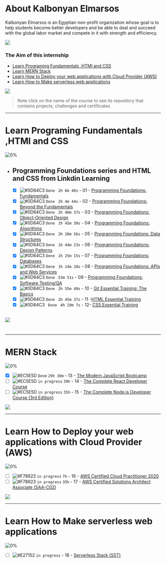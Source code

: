 # About Kalbonyan Elmarsos
 Kalbonyan Elmarsos is an Egyptian non-profit organization whose goal is to help students become better developers and be able to deal and succeed with the global labor market and compete in it with strength and efficiency.
 <br />
 
 <a href="https://www.linkedin.com/company/%D9%83%D8%A7%D9%84%D8%A8%D9%86%D9%8A%D8%A7%D9%86-%D8%A7%D9%84%D9%85%D8%B1%D8%B5%D9%88%D8%B5/" target="_blank"><img src="https://img.shields.io/badge/-Kalbonyan%20Elmarsos-0077B5?style=for-the-badge&logo=Linkedin&logoColor=white"/></a>
### The Aim of this internship
- <a href="#Fundamentals">Learn Programing Fundamentals ,HTMl and CSS </a>
- <a href="#MERN">Learn MERN Stack</a>
- <a href="#AWS">Learn How to Deploy your web applications with Cloud Provider (AWS)</a>
- <a href="#serverless">Learn How to Make serverless web applications</a>

<img src="https://img.shields.io/badge/Total%20Number%20Of%20Hours%20For%20All%20Courses-%2B200h-blue">
<br>

> Note click on the name of the course to see its repository that contains projects, challenges and certificates

- - - -
<!-- Fundamentals -->
<span id="Fundamentals"> </span>
# Learn Programing Fundamentals ,HTMl and CSS

![0%](https://progress-bar.dev/100/?title=Done)
<br />
- ## Programming Foundations series and HTML and CSS from Linkdin Learning

    - [x] ![#0D64C3](https://via.placeholder.com/12/0D64C3/000000?text=+)  ` Done ` ` 2h 6m 40s` - 01 - [Programming Foundations: Fundamentals](https://www.linkedin.com/learning/programming-foundations-fundamentals-3?trk=share_certificate)
    - [x] ![#0D64C3](https://via.placeholder.com/12/0D64C3/000000?text=+) ` Done ` ` 2h 4m 44s` - 02 - [Programming Foundations: Beyond the Fundamentals](https://www.linkedin.com/learning/programming-foundations-beyond-the-fundamentals)
    - [x] ![#0D64C3](https://via.placeholder.com/12/0D64C3/000000?text=+) ` Done ` ` 2h 40m 37s` - 03 - [Programming Foundations: Object-Oriented Design](https://lnkd.in/eXnK_SCq)
    - [x] ![#0D64C3](https://via.placeholder.com/12/0D64C3/000000?text=+) ` Done ` ` 1h 45m 30s` - 04 - [Programming Foundations: Algorithms](https://www.linkedin.com/learning/programming-foundations-algorithms)
    - [x] ![#0D64C3](https://via.placeholder.com/12/0D64C3/000000?text=+) ` Done ` ` 2h 20m 56s` - 05 - [Programming Foundations: Data Structures](https://www.linkedin.com/learning/programming-foundations-data-structures-2)
    - [x] ![#0D64C3](https://via.placeholder.com/12/0D64C3/000000?text=+) ` Done ` ` 1h 44m 23s` - 06 - [Programming Foundations: Design Patterns](https://www.linkedin.com/learning/programming-foundations-design-patterns-2)
    - [x] ![#0D64C3](https://via.placeholder.com/12/0D64C3/000000?text=+) ` Done ` ` 1h 25m 15s` - 07 - [Programming Foundations: Databases](https://www.linkedin.com/learning/programming-foundations-databases-2)
    - [x] ![#0D64C3](https://via.placeholder.com/12/0D64C3/000000?text=+) ` Done ` ` 1h 14m 28s` - 08 - [Programming Foundations: APIs and Web Services](https://www.linkedin.com/learning/programming-foundations-apis-and-web-services)
    - [x] ![#0D64C3](https://via.placeholder.com/12/0D64C3/000000?text=+) ` Done ` ` 53m 51s` - 09 - [Programming Foundations: Software Testing/QA](https://www.linkedin.com/learning/programming-foundations-software-testing-qa/set-the-standard-with-quality-assurance-qa?autoAdvance=true&autoSkip=false&autoplay=true&resume=true)
    - [x] ![#0D64C3](https://via.placeholder.com/12/0D64C3/000000?text=+) ` Done ` ` 2h 55m 49s` - 10 - [Git Essential Training: The Basics](https://www.linkedin.com/learning/git-essential-training-the-basics)
    - [x] ![#0D64C3](https://via.placeholder.com/12/0D64C3/000000?text=+) ` Done ` ` 2h 45m 37s` - 11 -[HTML Essential Training](https://www.linkedin.com/learning/html-essential-training-4)
    - [x] ![#0D64C3](https://via.placeholder.com/12/0D64C3/000000?text=+) ` Done` ` 4h 29m 7s` - 12- [CSS Essential Training](https://www.linkedin.com/learning/css-essential-training-3)
    <br />

<img src="https://img.shields.io/badge/Total%20Number%20Of%20Hours%20For%20This%20Courses-24h27m-blue">

#
- - - -
<!-- MERN -->

<span id="MERN"></span>
# MERN Stack
![0%](https://progress-bar.dev/30/?title=Done)
<br />
- [x] ![#EC5E5D](https://via.placeholder.com/12/EC5E5D/000000?text=+) ` Done ` `29h 30m` - 13 - [The Modern JavaScript Bootcamp](https://www.udemy.com/course/modern-javascript/learn/lecture/9954594?start=375#overview) 
- [ ] ![#EC5E5D](https://via.placeholder.com/12/EC5E5D/000000?text=+) `in progress` `39h` - 14 - [The Complete React Developer Course](Udemy/The%20Complete%20React%20Developer%20Course)
- [ ] ![#EC5E5D](https://via.placeholder.com/12/EC5E5D/000000?text=+) `in progress` `35h` - 15 - [The Complete Node.js Developer Course (3rd Edition)](Udemy/The%20Complete%20Node.js%20Developer%20Course/)

<img src="https://img.shields.io/badge/Total%20Number%20Of%20Hours%20For%20This%20Courses-157h30m-blue">
<br />

- - - -

<!-- AWS -->
<span id="AWS"></span>
# Learn How to Deploy your web applications with Cloud Provider (AWS)
![0%](https://progress-bar.dev/0/?title=Done)
- [ ] ![#F78923](https://via.placeholder.com/12/F78923/000000?text=+) `in progress` `7h` - 16 - [AWS Certified Cloud Practitioner 2020](aGuruCloud/AWS%20Certified%20Cloud%20Practitioner%202020/)
- [ ] ![#F78923](https://via.placeholder.com/12/F78923/000000?text=+) `in progress` `35h` - 17 - [AWS Certified Solutions Architect Associate (SAA-C02)](aGuruCloud/AWS%20Certified%20Solutions%20Architect%20Associate%20(SAA-C02))

<img src="https://img.shields.io/badge/Total%20Number%20Of%20Hours%20For%20This%20Courses-42h-blue">
<br />

- - - -
<!-- serverless -->
<span id="serverless"></span>


# Learn How to Make serverless web applications
![0%](https://progress-bar.dev/0/?title=Done)
- [ ] ![#E27152](https://via.placeholder.com/12/E27152/000000?text=+) `in progress` - 18 - [Serverless Stack (SST)](serverless-stack-project/)
